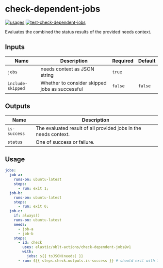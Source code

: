 # <!--name-->check-dependent-jobs<!--/name-->

[![usages](https://img.shields.io/badge/usages-white?logo=githubactions&logoColor=blue)](https://github.com/search?q=elastic%2Foblt-actions%2Fcheck-dependent-jobs+%28path%3A.github%2Fworkflows+OR+path%3A**%2Faction.yml+OR+path%3A**%2Faction.yaml%29&type=code)
[![test-check-dependent-jobs](https://github.com/elastic/oblt-actions/actions/workflows/test-check-dependent-jobs.yml/badge.svg?branch=main)](https://github.com/elastic/oblt-actions/actions/workflows/test-check-dependent-jobs.yml)

<!--description-->
Evaluates the combined the status results of the provided needs context.
<!--/description-->

## Inputs
<!--inputs-->
| Name              | Description                                    | Required | Default |
|-------------------|------------------------------------------------|----------|---------|
| `jobs`            | needs context as JSON string                   | `true`   | ` `     |
| `include-skipped` | Whether to consider skipped jobs as successful | `false`  | `false` |
<!--/inputs-->

## Outputs

<!--outputs-->
| Name         | Description                                                     |
|--------------|-----------------------------------------------------------------|
| `is-success` | The evaluated result of all provided jobs in the needs context. |
| `status`     | One of success or failure.                                      |
<!--/outputs-->

## Usage

<!--usage action="elastic/oblt-actions/**" version="env:VERSION"-->
```yaml
jobs:
  job-a:
    runs-on: ubuntu-latest
    steps:
      - run: exit 1;
  job-b:
    runs-on: ubuntu-latest
    steps:
      - run: exit 0;
  job-c:
    if: always()
    runs-on: ubuntu-latest
    needs:
      - job-a
      - job-b
    steps:
      - id: check
        uses: elastic/oblt-actions/check-dependent-jobs@v1
        with:
          jobs: ${{ toJSON(needs) }}
      - run: ${{ steps.check.outputs.is-success }} # should exit with 1 or 0.
```
<!--/usage-->

